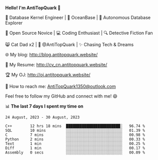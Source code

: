 
**Hello! I'm AntiTopQuark 👋**

🔧 Database Kernel Engineer | 🌊 OceanBase | 🤖 Autonomous Database Explorer

🌱 Open Source Novice | 💻 Coding Enthusiast | 🔍 Detective Fiction Fan

😸 Cat Dad x2 | 🎉 @AntiTopQuark | ✨ Chasing Tech & Dreams

🌐 My blog: http://blog.antitopquark.website/

📄 My Resume: http://cv_cn.antitopquark.website/

🏆 My OJ: http://oj.antitopquark.website/

📧 How to reach me: AntiTopQuark1350@outlook.com

Feel free to follow my GitHub and connect with me! 😄

📊 **The last 7 days I spent my time on** 

<!--START_SECTION:waka-->
```text
24 August, 2023 - 30 August, 2023

C++        12 hrs 18 mins  ████████████████████████░   96.74 % 
SQL        10 mins         ░░░░░░░░░░░░░░░░░░░░░░░░░   01.39 % 
C          7 mins          ░░░░░░░░░░░░░░░░░░░░░░░░░   00.98 % 
Python     2 mins          ░░░░░░░░░░░░░░░░░░░░░░░░░   00.33 % 
Text       1 min           ░░░░░░░░░░░░░░░░░░░░░░░░░   00.25 % 
Diff       1 min           ░░░░░░░░░░░░░░░░░░░░░░░░░   00.17 % 
Assembly   0 secs          ░░░░░░░░░░░░░░░░░░░░░░░░░   00.09 %
```
<!--END_SECTION:waka-->



